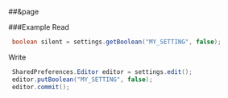 
##&page

###Example
Read
```java
 boolean silent = settings.getBoolean("MY_SETTING", false);
 ```
Write
```java
 SharedPreferences.Editor editor = settings.edit();
 editor.putBoolean("MY_SETTING", false);
 editor.commit();
 ```


